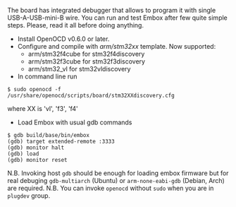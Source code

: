The board has integrated debugger that allows to program it with single USB-A-USB-mini-B wire. You can run and test Embox after few quite simple steps. Please, read it all before doing anything.
 * Install OpenOCD v0.6.0 or later.
 * Configure and compile with *arm/stm32xx* template. Now supported:
    * arm/stm32f4cube for stm32f4discovery
    * arm/stm32f3cube for stm32f3discovery
    * arm/stm32_vl for stm32vldiscovery
 * In command line run

 ```
 $ sudo openocd -f /usr/share/openocd/scripts/board/stm32XXdiscovery.cfg
 ```

 where XX is 'vl', 'f3', 'f4'
 * Load Embox with usual gdb commands

 ```
 $ gdb build/base/bin/embox
 (gdb) target extended-remote :3333
 (gdb) monitor halt
 (gdb) load
 (gdb) monitor reset
 ```

N.B. Invoking host `gdb` should be enough for loading embox firmware but for real debuging `gdb-multiarch` (Ubuntu) or `arm-none-eabi-gdb` (Debian, Arch) are required.
N.B. You can invoke `openocd` without `sudo` when you are in `plugdev` group.